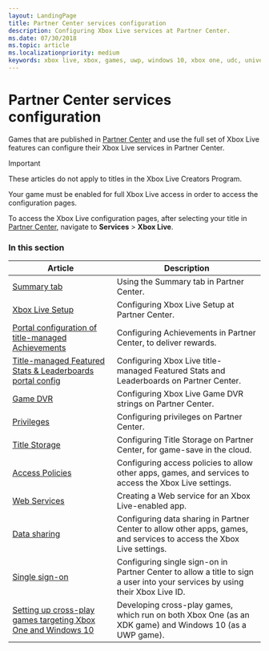 ```yaml
---
layout: LandingPage
title: Partner Center services configuration  
description: Configuring Xbox Live services at Partner Center.
ms.date: 07/30/2018
ms.topic: article
ms.localizationpriority: medium
keywords: xbox live, xbox, games, uwp, windows 10, xbox one, udc, universal developer center
---
```


# Partner Center services configuration

Games that are published in [Partner Center](https://partner.microsoft.com/dashboard) and use the full set of Xbox Live features can configure their Xbox Live services in Partner Center.

> [!IMPORTANT]
> These articles do not apply to titles in the Xbox Live Creators Program.

Your game must be enabled for full Xbox Live access in order to access the configuration pages.

To access the Xbox Live configuration pages, after selecting your title in [Partner Center](https://partner.microsoft.com/dashboard), navigate to **Services** > **Xbox Live**.


### In this section

| Article | Description |
|---------|-------------|
| [Summary tab](dev-center/summary.md) | Using the Summary tab in Partner Center. |
| [Xbox Live Setup](dev-center/xbox-live-setup.md) | Configuring Xbox Live Setup at Partner Center. |
| [Portal configuration of title-managed Achievements](../features/player-data/achievements/title-managed/config/live-achievements-tm-config.md) | Configuring Achievements in Partner Center, to deliver rewards. |
| [Title-managed Featured Stats & Leaderboards portal config](../features/player-data/stats-leaderboards/title-managed/config/live-featured-stats-and-leaderboards.md) | Configuring Xbox Live title-managed Featured Stats and Leaderboards on Partner Center. |
| [Game DVR](dev-center/game-dvr.md) | Configuring Xbox Live Game DVR strings on Partner Center. |
| [Privileges](dev-center/privileges.md) | Configuring privileges on Partner Center. |
| [Title Storage](../features/cloud-storage/title-storage/live-title-storage-overview.md) | Configuring Title Storage on Partner Center, for game-save in the cloud. |
| [Access Policies](../features/custom-services/access-policies/config/live-access-policies-udc.md) | Configuring access policies to allow other apps, games, and services to access the Xbox Live settings. |
| [Web Services](../features/custom-services/web-services/live-web-services.md) | Creating a Web service for an Xbox Live-enabled app. |
| [Data sharing](dev-center/data-sharing-udc.md) | Configuring data sharing in Partner Center to allow other apps, games, and services to access the Xbox Live settings. |
| [Single sign-on](../features/custom-services/single-sign-on/live-single-sign-on.md) | Configuring single sign-on in Partner Center to allow a title to sign a user into your services by using their Xbox Live ID. |
| [Setting up cross-play games targeting Xbox One and Windows 10](../get-started-with-partner/get-started-with-cross-play-games.md) | Developing cross-play games, which run on both Xbox One (as an XDK game) and Windows 10 (as a UWP game). |
